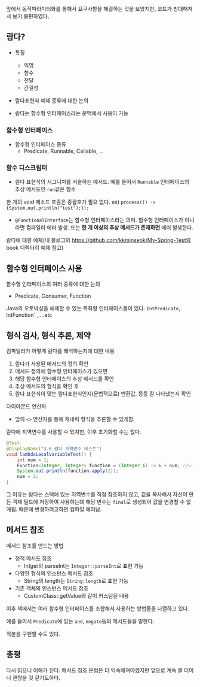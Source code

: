 앞에서 동작파라미터화를 통해서 요구사항을 해결하는 것을 보았지만, 코드가 방대해져서 보기 불편하였다.

## 람다?

- 특징
    - 익명
    - 함수
    - 전달
    - 간결성

- 람다표현식 예제 종류에 대한 논의
- 람다는 함수형 인터페이스라는 문맥에서 사용이 가능

### 함수형 인터페이스

- 함수형 인터페이스 종류
    - Predicate, Runnable, Callable, ...

### 함수 디스크립터

- 람다 표현식의 시그니처를 서술하는 메서드. 예를 들어서 `Runnable` 인터페이스의 추상 메서드인 `run`같은 함수

한 개의 void 메소드 호출은 중괄호가 필요 없다.
ex) `process(() -> {System.out.println("test");});`

- `@FunctionalInterface`는 함수형 인터페이스라는 의미. 함수형 인터페이스가 아니라면 컴파일러 에러 발생. 또는 **한 개 이상의 추상 메서드가 존재하면** 에러 발생한다.

람다에 대한 예졔(내 블로그의 https://github.com/kkminseok/My-Spring-Test의 book 디렉터리 예제 참고)

## 함수형 인터페이스 사용

함수형 인터페이스의 여러 종류에 대한 논의
- Predicate, Consumer, Function

Java의 오토박싱을 해제할 수 있는 특화형 인터페이스들이 있다. `IntPredicate`, IntFunction<R>` ,....etc

## 형식 검사, 형식 추론, 제약

컴파일러가 어떻게 람다를 해석하는지에 대한 내용

1. 람다가 사용된 메서드의 정의 확인
2. 메서드 정의에 함수형 인터페이스가 있으면
3. 해당 함수형 인터페이스의 추상 메서드를 확인
4. 추상 메서드의 형식을 확인 후
5. 람다 표현식이 맞는 람다표현식인지(문법적으로) 반환값, 등등 잘 나타냈는지 확인

다이아몬드 연산자

- 앞의 `<>` 연산자를 통해 제네릭 형식을 추론할 수 있게함.

람다에 지역변수를 사용할 수 있지만, 이후 초기화할 수는 없다.

```java
@Test
@DisplayName("3.6 람다 지역변수 테스트")
void lambdaLocalVariableTest() {
    int num = 1;
    Function<Integer, Integer> function = (Integer i) -> i + num; //<- 밑에 num=2때문에 컴파일 에러
    System.out.println(function.apply(2));
    num = 2;
}
```

그 이유는 람다는 스택에 있는 지역변수를 직접 참조하지 않고, 값을 복사해서 자신이 만든 객체 필드에 저장하여 사용하는데 해당 변수는 `final`로 생성되어 값을 변경할 수 없게됨.
때문에 변경하려고하면 컴파일 에러남.

## 메서드 참조

메서드 참조를 만드는 방법

- 정적 메서드 참조
    - Intger의 parseInt는 `Integer::parseInt`로 표현 가능
- 다양한 형식의 인스턴스 메서드 참조
    - String의 length는 `String:length`로 표현 가능
- 기존 객체의 인스턴스 메서드 참조
    - CustomClass::getValue와 같이 커스텀된 내용


이후 책에서는 여러 함수형 인터페이스를 조합해서 사용하는 방법들을 나열하고 있다.

예를 들어서 `Predicate`에 있는 `and`, `negate`등의 메서드들을 말한다.

적분을 구현할 수도 있다.


## 총평

다시 읽으니 이해가 된다. 메서드 참조 문법은 더 익숙해져야겠지만 앞으로 계속 볼 터이니 괜찮을 것 같기도하다.